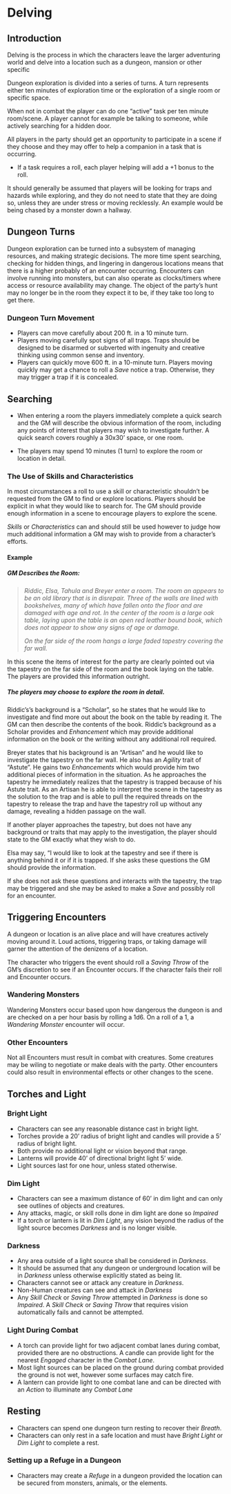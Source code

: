 # Delving
## Introduction
Delving is the process in which the characters leave the larger adventuring world and delve into a location such as a dungeon, mansion or other specific 

Dungeon exploration is divided into a series of turns. A turn represents either ten minutes of exploration time or the exploration of a single room or specific space. 

When not in combat the player  can do one “active” task per ten minute room/scene. A player cannot for example be talking to someone, while actively searching for a hidden door. 

All players in the party should get an opportunity to participate in a scene if they choose and they may offer to help a companion in a task that is occurring. 

- If a task requires a roll, each player helping will add a +1 bonus to the roll. 

It should generally be assumed that players will be looking for traps and hazards while exploring, and they do not need to state that they are doing so, unless they are under stress or moving recklessly. An example would be being chased by a monster down a hallway. 

## Dungeon Turns
Dungeon exploration can be turned into a subsystem of managing resources, and making strategic decisions. The more time spent searching, checking for hidden things, and lingering in dangerous locations means that there is a higher probably of an encounter occurring. Encounters can involve running into monsters, but can also operate as clocks/timers where access or resource availability may change. The object of the party’s hunt may no longer be in the room they expect it to be, if they take too long to get there. 


### Dungeon Turn Movement
- Players can move carefully about 200 ft. in a 10 minute turn. 
-  Players moving carefully spot signs of all traps. Traps should be designed to be disarmed or subverted with ingenuity and creative thinking using common sense and inventory. 
-  Players can quickly move 600 ft. in a 10-minute turn. Players moving quickly may get a chance to roll a *Save* notice a trap. Otherwise, they may trigger a trap if it is concealed. 

## Searching
- When entering a room the players immediately complete a quick search and the GM will describe the obvious information of the room, including any points of interest that players may wish to investigate further. A quick search covers roughly a 30x30’ space, or one room.

- The players may spend 10 minutes (1 turn) to explore the room or location in detail.

### The Use of Skills and Characteristics
In most circumstances a roll to use a skill or characteristic shouldn’t be requested from the GM to find or explore locations. Players should be explicit in what they would like to search for. The GM should provide enough information in a scene to encourage players to explore the scene. 

*Skills* or *Characteristics* can and should still be used however to judge how much additional information a GM may wish to provide from a character’s efforts. 

#### Example
##### GM Describes the Room:
> *Riddic, Elsa, Tahula and Breyer enter a room. The room an appears to be an old library that is in disrepair. Three of the walls are lined with bookshelves, many of which have fallen onto the floor and are damaged with age and rot. In the center of the room is a large oak table, laying upon the table is an open red leather bound book, which does not appear to show any signs of age or damage.* 
> 
> *On the far side of the room hangs a large faded tapestry covering the far wall.* 

In this scene the items of interest for the party are clearly pointed out via the tapestry on the far side of the room and the book laying on the table. The players are provided this information outright.

##### The players may choose to explore the room in detail. 

Riddic’s’s background is a “Scholar”, so he states that he would like to investigate and find more out about the book on the table by reading it. The GM can then describe the contents of the book. Riddic’s background as a Scholar provides and *Enhancement* which may provide additional information on the book or the writing without any additional roll required. 

Breyer states that his background is an “Artisan” and he would like to investigate the tapestry on the far wall. He also has an *Agility* trait of “Astute”. He gains two *Enhancements* which would provide him two additional pieces of information in the situation. As he approaches the tapestry he immediately realizes that the tapestry is trapped because of his Astute trait. As an Artisan he is able to interpret the scene in the tapestry as the solution to the trap and is able to pull the required threads on the tapestry to release the trap and have the tapestry roll up without any damage, revealing a hidden passage on the wall. 

If another player approaches the tapestry, but does not have any background or traits that may apply to the investigation, the player should state to the GM exactly what they wish to do. 

Elsa may say, “I would like to look at the tapestry and see if there is anything behind it or if it is trapped. If she asks these questions the GM should provide the information. 

If she does not ask these questions and interacts with the tapestry, the trap may be triggered and she may be asked to make a *Save* and possibly roll for an encounter. 

## Triggering Encounters
A dungeon or location is an alive place and will have creatures actively moving around it. Loud actions, triggering traps, or taking damage will garner the attention of the denizens of a location. 

The character who triggers the event should roll a *Saving Throw* of the GM’s discretion to see if an Encounter occurs. If the character fails their roll and Encounter occurs. 

### Wandering Monsters

Wandering Monsters occur based upon how dangerous the dungeon is and are checked on a per hour basis by rolling a 1d6. On a roll of a 1, a *Wandering Monster* encounter will occur.   

### Other Encounters
Not all Encounters must result in combat with creatures. Some creatures may be wiling to negotiate or make deals with the party. Other encounters could also result in environmental effects or other changes to the scene. 

## Torches and Light
### Bright Light
- Characters can see any reasonable distance cast in bright light.
- Torches provide a 20’ radius of bright light and candles will provide a 5’ radius of bright light. 
- Both provide no additional light or vision beyond that range. 
- Lanterns will provide 40’ of directional bright light 5’ wide. 
- Light sources last for one hour, unless stated otherwise. 

### Dim Light
- Characters can see a maximum distance of 60’ in dim light and can only see outlines of objects and creatures.
- Any attacks, magic, or skill rolls done in dim light are done so *Impaired* 
- If a torch or lantern is lit in *Dim Light*, any vision beyond the radius of the light source becomes *Darkness* and is no longer visible.  

### Darkness 
- Any area outside of a light source shall be considered in *Darkness*.
- It should be assumed that any dungeon or underground location will be in *Darkness* unless otherwise explicitly stated as being lit. 
- Characters cannot see or attack any creature in *Darkness*.
- Non-Human creatures can see and attack in *Darkness* 
- Any *Skill Check* or *Saving Throw* attempted in *Darkness* is done so *Impaired*. A *Skill Check* or *Saving Throw* that requires vision automatically fails and cannot be attempted.

### Light During Combat
- A torch can provide light for two adjacent combat lanes during combat, provided there are no obstructions. A candle can provide light for the nearest *Engaged* character in the *Combat Lane*. 
- Most light sources can be placed on the ground during combat provided the ground is not wet, however some surfaces may catch fire. 
- A lantern can provide light to one combat lane and can be directed with an *Action* to illuminate any *Combat Lane*

## Resting
- Characters can spend one dungeon turn resting to recover their *Breath*. 
- Characters can only rest in a safe location and must have *Bright Light* or *Dim Light* to complete a rest. 

### Setting up a Refuge in a Dungeon
- Characters may create a *Refuge* in a dungeon provided the location can be secured from monsters, animals, or the elements. 
 

